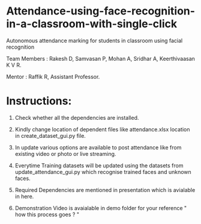 # Attendance-using-face-recognition-in-a-classroom-with-single-click
Autonomous attendance marking for students in classroom using facial recognition

Team Members :
                Rakesh D,
                Samvasan P,
                Mohan A,
                Sridhar A,
                Keerthivaasan K V R.
               
Mentor : Raffik R, Assistant Professor.




# Instructions:
1. Check whether all the dependencies are installed.

2. Kindly change location of dependent files like attendance.xlsx location in create_dataset_gui.py file.

3. In update various options are available to post attendance like from existing video or photo or live streaming.

4. Everytime Training datasets will be updated using the datasets from update_attendance_gui.py which recognise trained faces and unknown faces.

5. Required Dependencies are mentioned in presentation which is avialable in here.

6. Demonstration Video is avaialable in demo folder for your reference " how this process goes ? "
